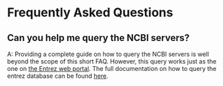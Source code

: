# Frequently Asked Questions

## Can you help me query the NCBI servers?
A: Providing a complete guide on how to query the NCBI servers is well beyond the scope of this short FAQ. However, this query works just as the one on [the Entrez web portal](http://www.ncbi.nlm.nih.gov/sites/gquery). The full documentation on how to query the entrez database can be found [here](http://www.ncbi.nlm.nih.gov/books/NBK3837/#_EntrezHelp_Entrez_Searching_Options_).
